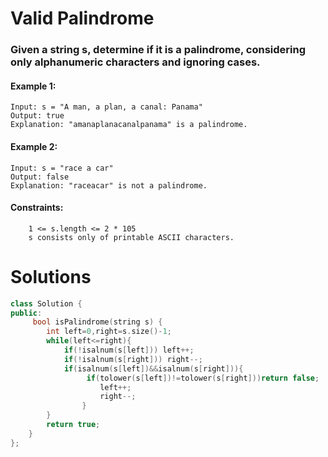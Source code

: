 # Valid Palindrome

### Given a string s, determine if it is a palindrome, considering only alphanumeric characters and ignoring cases.

 

#### Example 1:
````
Input: s = "A man, a plan, a canal: Panama"
Output: true
Explanation: "amanaplanacanalpanama" is a palindrome.
````
#### Example 2:
````
Input: s = "race a car"
Output: false
Explanation: "raceacar" is not a palindrome.
````
 

#### Constraints:
````
    1 <= s.length <= 2 * 105
    s consists only of printable ASCII characters.
````

# Solutions

```cpp
class Solution {
public:
     bool isPalindrome(string s) {
        int left=0,right=s.size()-1;
        while(left<=right){
            if(!isalnum(s[left])) left++;
            if(!isalnum(s[right])) right--;
            if(isalnum(s[left])&&isalnum(s[right])){
                 if(tolower(s[left])!=tolower(s[right]))return false;
                    left++;
                    right--;
                }
        }
        return true;
    }
}; 

```